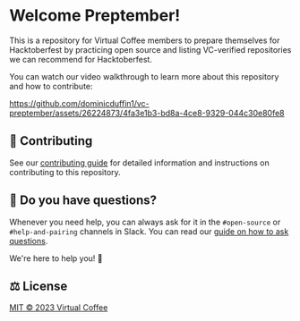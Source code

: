 # Welcome Preptember!

This is a repository for Virtual Coffee members to prepare themselves for Hacktoberfest by practicing open source and listing VC-verified repositories we can recommend for Hacktoberfest.

You can watch our video walkthrough to learn more about this repository and how to contribute:

https://github.com/dominicduffin1/vc-preptember/assets/26224873/4fa3e1b3-bd8a-4ce8-9329-044c30e80fe8

## 🤝 Contributing

See our [contributing guide](CONTRIBUTING.md) for detailed information and instructions on contributing to this repository.

## 💭 Do you have questions?

Whenever you need help, you can always ask for it in the `#open-source` or `#help-and-pairing` channels in Slack. You can read our [guide on how to ask questions](https://virtualcoffee.io/resources/developer-resources/developer-tips/asking-coding-questions).

We're here to help you! 💙

## ⚖️ License

[MIT © 2023 Virtual Coffee](LICENSE)
